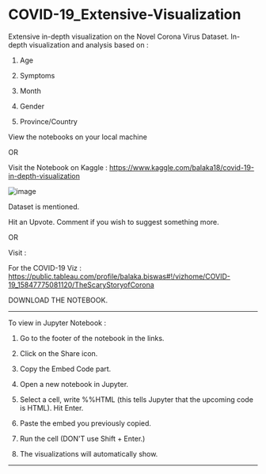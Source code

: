 # COVID-19_Extensive-Visualization
Extensive in-depth visualization on the Novel Corona Virus Dataset. In-depth visualization and analysis based on :

1. Age

2. Symptoms

3. Month

4. Gender

5. Province/Country

View the notebooks on your local machine

OR

Visit the Notebook on Kaggle : https://www.kaggle.com/balaka18/covid-19-in-depth-visualization

![image](https://user-images.githubusercontent.com/49288068/77235079-df332380-6bd8-11ea-9fe9-90077671807f.png)

Dataset is mentioned. 

Hit an Upvote. Comment if you wish to suggest something more.

OR

Visit :

For the COVID-19 Viz : https://public.tableau.com/profile/balaka.biswas#!/vizhome/COVID-19_15847775081120/TheScaryStoryofCorona

DOWNLOAD THE NOTEBOOK.
_______________________________________________________________________________________________________________________________________

To view in Jupyter Notebook :

1. Go to the footer of the notebook in the links.

2. Click on the Share icon.

3. Copy the Embed Code part.

4. Open a new notebook in Jupyter.

5. Select a cell, write %%HTML (this tells Jupyter that the upcoming code is HTML). Hit Enter.

6. Paste the embed you previously copied.

7. Run the cell (DON'T use Shift + Enter.)

8. The visualizations will automatically show.

_______________________________________________________________________________________________________________________________________
